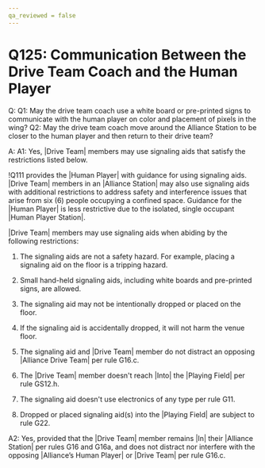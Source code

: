 ```yaml
---
qa_reviewed = false
---
```


# Q125: Communication Between the Drive Team Coach and the Human Player

Q: Q1: May the drive team coach use a white board or pre-printed signs to communicate with the human player on color and placement of pixels in the wing?
Q2: May the drive team coach move around the Alliance Station to be closer to the human player and then return to their drive team?

A: A1: Yes, |Drive Team| members may use signaling aids that satisfy the restrictions listed below. 

!Q111 provides the |Human Player| with guidance for using signaling aids. |Drive Team| members in an |Alliance Station| may also use signaling aids with additional restrictions to address safety and interference issues that arise from six (6) people occupying a confined space. Guidance for the |Human Player| is less restrictive due to the isolated, single occupant |Human Player Station|.

|Drive Team| members may use signaling aids when abiding by the following restrictions:

1) The signaling aids are not a safety hazard. For example, placing a signaling aid on the floor is a tripping hazard.

2) Small hand-held signaling aids, including white boards and pre-printed signs, are allowed.

3) The signaling aid may not be intentionally dropped or placed on the floor.

4) If the signaling aid is accidentally dropped, it will not harm the venue floor. 

5) The signaling aid and |Drive Team| member do not distract an opposing |Alliance Drive Team| per rule G16.c.

6) The |Drive Team| member doesn't reach |Into| the |Playing Field| per rule GS12.h.

7) The signaling aid doesn't use electronics of any type per rule G11.

8) Dropped or placed signaling aid(s) into the |Playing Field| are subject to rule G22.

A2: Yes, provided that the |Drive Team| member remains |In| their |Alliance Station| per rules G16 and G16a, and does not distract nor interfere with the opposing |Alliance’s Human Player| or |Drive Team| per rule G16.c.
